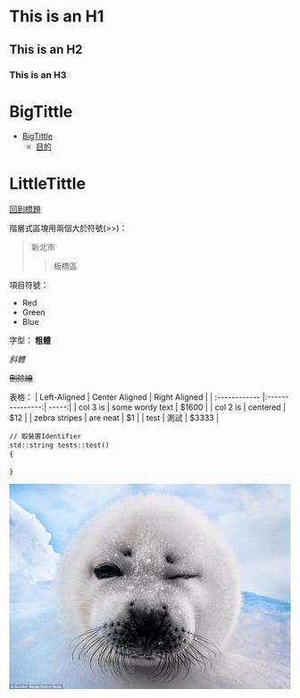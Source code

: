 # This is an H1

## This is an H2

### This is an H3

# BigTittle

- [BigTittle](#BigTittle)
    - [目的](#LittleTittle)

# LittleTittle
[回到標題](#BigTittle)

階層式區塊用兩個大於符號(>>)：

> 新北市
>>板橋區


項目符號：
*   Red
*   Green
*   Blue


字型：
**粗體**

*斜體*

~~刪除線~~

表格：
| Left-Aligned  | Center Aligned  | Right Aligned |
| :------------ |:---------------:| -----:|
| col 3 is      | some wordy text | $1600 |
| col 2 is      | centered        |   $12 |
| zebra stripes | are neat        |    $1 |
| test | 測試        |    $3333 |

```cpp{.line-numbers}
// 取裝置Identifier
std::string tests::test()
{
    
}

```


![GITHUB]( https://github.com/weitsunglin/markDownDoc/blob/main/winkSeal.jpg "git圖示")
